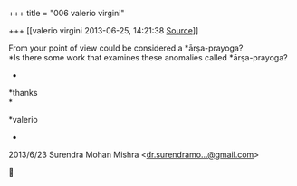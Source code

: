 +++
title = "006 valerio virgini"

+++
[[valerio virgini	2013-06-25, 14:21:38 [Source](https://groups.google.com/g/samskrita/c/pGOOgN6poNU)]]



From your point of view could be considered a *ārṣa-prayoga?  
*Is there some work that examines these anomalies called *ārṣa-prayoga?  
  
*

*thanks  
*

*valerio  
  
*

  
  

2013/6/23 Surendra Mohan Mishra \<[dr.surendramo...@gmail.com]()\>



